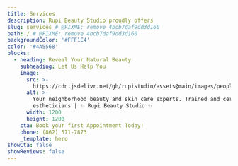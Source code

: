 ```yaml
---
title: Services
description: Rupi Beauty Studio proudly offers
slug: services # @FIXME: remove 4bcb7daf9dd3d160
path: / # @FIXME: remove 4bcb7daf9dd3d160
backgroundColor: '#FFF1E4'
color: '#4A5568'
blocks:
  - heading: Reveal Your Natural Beauty
    subheading: Let Us Help You
    image:
      src: >-
        https://cdn.jsdelivr.net/gh/rupistudio/assets@main/images/people/hero-composite.png
      alt: >-
        Your neighborhood beauty and skin care experts. Trained and certified
        estheticians | ✨ Rupi Beauty Studio ✨
      width: 1200
      height: 1200
    cta: Book your first Appointment Today!
    phone: (862) 571-7873
    _template: hero
showCta: false
showReviews: false
---
```

